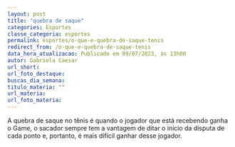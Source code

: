 ```yaml
---
layout: post
title: "quebra de saque"
categories: Esportes
classe_categoria: esportes
permalink: esportes/o-que-e-quebra-de-saque-tenis
redirect_from: /o-que-e-quebra-de-saque-tenis
data_hora_atualizacao: Publicado em 09/07/2023, às 13h00
autor: Gabriela Caesar
url_short: 
url_foto_destaque: 
buscas_dia_semana: 
titulo_materia: ""
url_materia: 
url_foto_materia: 
---
```

A quebra de saque no tênis é quando o jogador que está recebendo ganha o Game, o sacador sempre tem a vantagem de ditar o início da disputa de cada ponto e, portanto, é mais difícil ganhar desse jogador.

